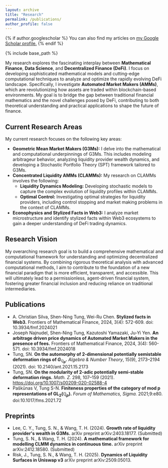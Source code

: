 ```yaml
---
layout: archive
title: "Research"
permalink: /publications/
author_profile: false
---
```


{% if author.googlescholar %}
  You can also find my articles on <u><a href="{{author.googlescholar}}">my Google Scholar profile</a>.</u>
{% endif %}

{% include base_path %}

My research explores the fascinating interplay between **Mathematical Finance**, **Data Science**, and **Decentralized Finance (DeFi)**. I focus on developing sophisticated mathematical models and cutting-edge computational techniques to analyze and optimize the rapidly evolving DeFi landscape. Specifically, I investigate **Automated Market Makers (AMMs)**, which are revolutionizing how assets are traded within blockchain-based environments. My goal is to bridge the gap between traditional financial mathematics and the novel challenges posed by DeFi, contributing to both theoretical understanding and practical applications to shape the future of finance.


## Current Research Areas
My current research focuses on the following key areas:

* **Geometric Mean Market Makers (G3Ms):** I delve into the mathematical and computational underpinnings of G3Ms. This includes modeling arbitrageur behavior, analyzing liquidity provider wealth dynamics, and developing a Stochastic Portfolio Theory (SPT) framework tailored to G3Ms.
* **Concentrated Liquidity AMMs (CLAMMs):** My research on CLAMMs involves the following:
    * **Liquidity Dynamics Modeling:** Developing stochastic models to capture the complex evolution of liquidity profiles within CLAMMs.
    * **Optimal Control:** Investigating optimal strategies for liquidity providers, including control stopping and market making problems in the context of CLAMMs.
* **Econophysics and Stylized Facts in Web3:** I analyze market microstructure and identify stylized facts within Web3 ecosystems to gain a deeper understanding of DeFi trading dynamics.


## Research Vision
My overarching research goal is to build a comprehensive mathematical and computational framework for understanding and optimizing decentralized financial systems. By combining rigorous theoretical analysis with advanced computational methods, I aim to contribute to the foundation of a new financial paradigm that is more efficient, transparent, and accessible. This will ultimately lead to a permissionless, agent-driven financial system, fostering greater financial inclusion and reducing reliance on traditional intermediaries.


## Publications
* A. Christian Silva, Shen-Ning Tung, Wei-Ru Chen. **Stylized facts in Web3.** Frontiers of Mathematical Finance, 2024, 3(4): 572-609. doi: 10.3934/fmf.2024021
* Joseph Najnudel, Shen-Ning Tung, Kazutoshi Yamazaki, Ju-Yi Yen. **An arbitrage driven price dynamics of Automated Market Makers in the presence of fees.** Frontiers of Mathematical Finance, 2024, 3(4): 560-571. doi: 10.3934/fmf.2024018
* Tung, SN. **On the automorphy of 2-dimensional potentially semistable deformation rings of $G_{\mathbb{Q}_p}$.** *Algebra & Number Theory*, 15(9), 2173–2194 (2021). doi: 10.2140/ant.2021.15.2173 
* Tung, SN. **On the modularity of 2-adic potentially semi-stable deformation rings.** *Math. Z.* 298, 107–159 (2021). https://doi.org/10.1007/s00209-020-02588-4
* Paškūnas V, Tung S-N. **Finiteness properties of the category of mod p representations of $\textrm{GL}_2 (\mathbb{Q}_p)$.** *Forum of Mathematics, Sigma.* 2021;9:e80. doi:10.1017/fms.2021.72

## Preprints
* Lee, C. Y., Tung, S. N., & Wang, T. H. (2024). **Growth rate of liquidity provider's wealth in G3Ms.** arXiv preprint arXiv:2403.18177. (Submitted)
* Tung, S. N., & Wang, T. H. (2024). **A mathematical framework for modelling CLMM dynamics in continuous time.** arXiv preprint arXiv:2412.18580. (Submitted)
* Risk, J., Tung, S. N., & Wang, T. H. (2025). **Dynamics of Liquidity Surfaces in Uniswap v3** arXiv preprint arXiv:2509.05013.

